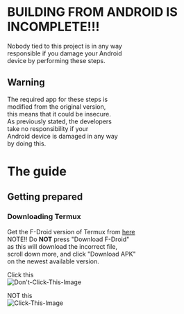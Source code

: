 # BUILDING FROM ANDROID IS INCOMPLETE!!!

Nobody tied to this project is in any way  
responsible if you damage your Android  
device by performing these steps.

## Warning

The required app for these steps is  
modified from the original version,  
this means that it could be insecure.  
As previously stated, the developers  
take no responsibility if your  
Android device is damaged in any way  
by doing this.

# The guide

## Getting prepared

### Downloading Termux

Get the F-Droid version of Termux
from [here](https://f-droid.org/en/packages/com.termux/)  
NOTE!! Do **NOT** press "Download F-Droid"  
as this will download the incorrect file,  
scroll down more, and click "Download APK"  
on the newest available version.

Click this  
![Don't-Click-This-Image](https://lh3.googleusercontent.com/zZ9J2MYbqRAP4nwIPVfbF2mLSY_OfImiA9CsO6Df7SHUzFurT88DKkqwsQyEkeZaPHHkngjWYxbKAJZNr91ESxVSWLL__3SG9eDoQA2JMsspg9S0x74Iid45sPvOn7VEcixn-NtV3w=w2400)

NOT this  
![Click-This-Image](https://lh3.googleusercontent.com/HdZPIWZo31pbR8FPmlcG8BcysuI4fu-NjB1cPZN5wbo0HlH8x-AYNBX0MUGHXLK8BnlgruIk3CSiKDiA6UdbSQ6GBIQrnf2zHAp6sob66PUTF-SMCQTBnLaZOO-dNCz86zJtKl4TJw=w2400)
